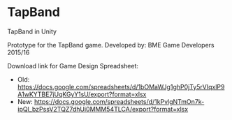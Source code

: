 # TapBand
TapBand in Unity

Prototype for the TapBand game.
Developed by: BME Game Developers 2015/16

Download link for Game Design Spreadsheet:
- Old: https://docs.google.com/spreadsheets/d/1bOMaWJg1ghP0jTy5rVIqxlP9A1wKYTBE7jUqKGyY1sU/export?format=xlsx
- New: https://docs.google.com/spreadsheets/d/1kPvlgNTmOn7k-ipQl_bzPssV2TQZ7dhUi0MMM54TLCA/export?format=xlsx